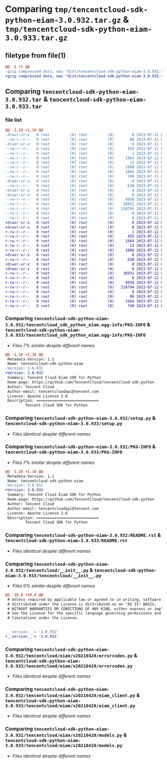 # Comparing `tmp/tencentcloud-sdk-python-eiam-3.0.932.tar.gz` & `tmp/tencentcloud-sdk-python-eiam-3.0.933.tar.gz`

## filetype from file(1)

```diff
@@ -1 +1 @@
-gzip compressed data, was "dist/tencentcloud-sdk-python-eiam-3.0.932.tar", last modified: Tue Jul 11 00:43:03 2023, max compression
+gzip compressed data, was "dist/tencentcloud-sdk-python-eiam-3.0.933.tar", last modified: Wed Jul 12 00:29:25 2023, max compression
```

## Comparing `tencentcloud-sdk-python-eiam-3.0.932.tar` & `tencentcloud-sdk-python-eiam-3.0.933.tar`

### file list

```diff
@@ -1,19 +1,19 @@
-drwxr-xr-x   0 root         (0) root         (0)        0 2023-07-11 00:43:03.000000 tencentcloud-sdk-python-eiam-3.0.932/
--rw-r--r--   0 root         (0) root         (0)       88 2023-07-11 00:43:03.000000 tencentcloud-sdk-python-eiam-3.0.932/setup.cfg
-drwxr-xr-x   0 root         (0) root         (0)        0 2023-07-11 00:43:03.000000 tencentcloud-sdk-python-eiam-3.0.932/tencentcloud_sdk_python_eiam.egg-info/
--rw-r--r--   0 root         (0) root         (0)      455 2023-07-11 00:43:03.000000 tencentcloud-sdk-python-eiam-3.0.932/tencentcloud_sdk_python_eiam.egg-info/SOURCES.txt
--rw-r--r--   0 root         (0) root         (0)        1 2023-07-11 00:43:03.000000 tencentcloud-sdk-python-eiam-3.0.932/tencentcloud_sdk_python_eiam.egg-info/dependency_links.txt
--rw-r--r--   0 root         (0) root         (0)     1664 2023-07-11 00:43:03.000000 tencentcloud-sdk-python-eiam-3.0.932/tencentcloud_sdk_python_eiam.egg-info/PKG-INFO
--rw-r--r--   0 root         (0) root         (0)       13 2023-07-11 00:43:03.000000 tencentcloud-sdk-python-eiam-3.0.932/tencentcloud_sdk_python_eiam.egg-info/top_level.txt
--rw-r--r--   0 root         (0) root         (0)     1008 2023-07-11 00:43:03.000000 tencentcloud-sdk-python-eiam-3.0.932/setup.py
--rw-r--r--   0 root         (0) root         (0)     1664 2023-07-11 00:43:03.000000 tencentcloud-sdk-python-eiam-3.0.932/PKG-INFO
--rw-r--r--   0 root         (0) root         (0)      740 2023-07-11 00:43:03.000000 tencentcloud-sdk-python-eiam-3.0.932/README.rst
-drwxr-xr-x   0 root         (0) root         (0)        0 2023-07-11 00:43:03.000000 tencentcloud-sdk-python-eiam-3.0.932/tencentcloud/
--rw-r--r--   0 root         (0) root         (0)      630 2023-07-11 00:43:03.000000 tencentcloud-sdk-python-eiam-3.0.932/tencentcloud/__init__.py
-drwxr-xr-x   0 root         (0) root         (0)        0 2023-07-11 00:43:03.000000 tencentcloud-sdk-python-eiam-3.0.932/tencentcloud/eiam/
-drwxr-xr-x   0 root         (0) root         (0)        0 2023-07-11 00:43:03.000000 tencentcloud-sdk-python-eiam-3.0.932/tencentcloud/eiam/v20210420/
--rw-r--r--   0 root         (0) root         (0)     9938 2023-07-11 00:43:03.000000 tencentcloud-sdk-python-eiam-3.0.932/tencentcloud/eiam/v20210420/errorcodes.py
--rw-r--r--   0 root         (0) root         (0)    38932 2023-07-11 00:43:03.000000 tencentcloud-sdk-python-eiam-3.0.932/tencentcloud/eiam/v20210420/eiam_client.py
--rw-r--r--   0 root         (0) root         (0)   218794 2023-07-11 00:43:03.000000 tencentcloud-sdk-python-eiam-3.0.932/tencentcloud/eiam/v20210420/models.py
--rw-r--r--   0 root         (0) root         (0)        0 2023-07-11 00:43:03.000000 tencentcloud-sdk-python-eiam-3.0.932/tencentcloud/eiam/v20210420/__init__.py
--rw-r--r--   0 root         (0) root         (0)        0 2023-07-11 00:43:03.000000 tencentcloud-sdk-python-eiam-3.0.932/tencentcloud/eiam/__init__.py
+drwxr-xr-x   0 root         (0) root         (0)        0 2023-07-12 00:29:25.000000 tencentcloud-sdk-python-eiam-3.0.933/
+drwxr-xr-x   0 root         (0) root         (0)        0 2023-07-12 00:29:25.000000 tencentcloud-sdk-python-eiam-3.0.933/tencentcloud_sdk_python_eiam.egg-info/
+-rw-r--r--   0 root         (0) root         (0)        1 2023-07-12 00:29:25.000000 tencentcloud-sdk-python-eiam-3.0.933/tencentcloud_sdk_python_eiam.egg-info/dependency_links.txt
+-rw-r--r--   0 root         (0) root         (0)      455 2023-07-12 00:29:25.000000 tencentcloud-sdk-python-eiam-3.0.933/tencentcloud_sdk_python_eiam.egg-info/SOURCES.txt
+-rw-r--r--   0 root         (0) root         (0)     1664 2023-07-12 00:29:25.000000 tencentcloud-sdk-python-eiam-3.0.933/tencentcloud_sdk_python_eiam.egg-info/PKG-INFO
+-rw-r--r--   0 root         (0) root         (0)       13 2023-07-12 00:29:25.000000 tencentcloud-sdk-python-eiam-3.0.933/tencentcloud_sdk_python_eiam.egg-info/top_level.txt
+-rw-r--r--   0 root         (0) root         (0)     1008 2023-07-12 00:29:24.000000 tencentcloud-sdk-python-eiam-3.0.933/setup.py
+drwxr-xr-x   0 root         (0) root         (0)        0 2023-07-12 00:29:25.000000 tencentcloud-sdk-python-eiam-3.0.933/tencentcloud/
+-rw-r--r--   0 root         (0) root         (0)      630 2023-07-12 00:29:24.000000 tencentcloud-sdk-python-eiam-3.0.933/tencentcloud/__init__.py
+drwxr-xr-x   0 root         (0) root         (0)        0 2023-07-12 00:29:25.000000 tencentcloud-sdk-python-eiam-3.0.933/tencentcloud/eiam/
+drwxr-xr-x   0 root         (0) root         (0)        0 2023-07-12 00:29:25.000000 tencentcloud-sdk-python-eiam-3.0.933/tencentcloud/eiam/v20210420/
+-rw-r--r--   0 root         (0) root         (0)    38932 2023-07-12 00:29:24.000000 tencentcloud-sdk-python-eiam-3.0.933/tencentcloud/eiam/v20210420/eiam_client.py
+-rw-r--r--   0 root         (0) root         (0)        0 2023-07-12 00:29:24.000000 tencentcloud-sdk-python-eiam-3.0.933/tencentcloud/eiam/v20210420/__init__.py
+-rw-r--r--   0 root         (0) root         (0)     9938 2023-07-12 00:29:24.000000 tencentcloud-sdk-python-eiam-3.0.933/tencentcloud/eiam/v20210420/errorcodes.py
+-rw-r--r--   0 root         (0) root         (0)   218794 2023-07-12 00:29:24.000000 tencentcloud-sdk-python-eiam-3.0.933/tencentcloud/eiam/v20210420/models.py
+-rw-r--r--   0 root         (0) root         (0)        0 2023-07-12 00:29:24.000000 tencentcloud-sdk-python-eiam-3.0.933/tencentcloud/eiam/__init__.py
+-rw-r--r--   0 root         (0) root         (0)       88 2023-07-12 00:29:25.000000 tencentcloud-sdk-python-eiam-3.0.933/setup.cfg
+-rw-r--r--   0 root         (0) root         (0)     1664 2023-07-12 00:29:25.000000 tencentcloud-sdk-python-eiam-3.0.933/PKG-INFO
+-rw-r--r--   0 root         (0) root         (0)      740 2023-07-12 00:29:24.000000 tencentcloud-sdk-python-eiam-3.0.933/README.rst
```

### Comparing `tencentcloud-sdk-python-eiam-3.0.932/tencentcloud_sdk_python_eiam.egg-info/PKG-INFO` & `tencentcloud-sdk-python-eiam-3.0.933/tencentcloud_sdk_python_eiam.egg-info/PKG-INFO`

 * *Files 7% similar despite different names*

```diff
@@ -1,10 +1,10 @@
 Metadata-Version: 1.1
 Name: tencentcloud-sdk-python-eiam
-Version: 3.0.932
+Version: 3.0.933
 Summary: Tencent Cloud Eiam SDK for Python
 Home-page: https://github.com/TencentCloud/tencentcloud-sdk-python
 Author: Tencent Cloud
 Author-email: tencentcloudapi@tencent.com
 License: Apache License 2.0
 Description: ============================
         Tencent Cloud SDK for Python
```

### Comparing `tencentcloud-sdk-python-eiam-3.0.932/setup.py` & `tencentcloud-sdk-python-eiam-3.0.933/setup.py`

 * *Files identical despite different names*

### Comparing `tencentcloud-sdk-python-eiam-3.0.932/PKG-INFO` & `tencentcloud-sdk-python-eiam-3.0.933/PKG-INFO`

 * *Files 7% similar despite different names*

```diff
@@ -1,10 +1,10 @@
 Metadata-Version: 1.1
 Name: tencentcloud-sdk-python-eiam
-Version: 3.0.932
+Version: 3.0.933
 Summary: Tencent Cloud Eiam SDK for Python
 Home-page: https://github.com/TencentCloud/tencentcloud-sdk-python
 Author: Tencent Cloud
 Author-email: tencentcloudapi@tencent.com
 License: Apache License 2.0
 Description: ============================
         Tencent Cloud SDK for Python
```

### Comparing `tencentcloud-sdk-python-eiam-3.0.932/README.rst` & `tencentcloud-sdk-python-eiam-3.0.933/README.rst`

 * *Files identical despite different names*

### Comparing `tencentcloud-sdk-python-eiam-3.0.932/tencentcloud/__init__.py` & `tencentcloud-sdk-python-eiam-3.0.933/tencentcloud/__init__.py`

 * *Files 0% similar despite different names*

```diff
@@ -10,8 +10,8 @@
 # Unless required by applicable law or agreed to in writing, software
 # distributed under the License is distributed on an "AS IS" BASIS,
 # WITHOUT WARRANTIES OR CONDITIONS OF ANY KIND, either express or implied.
 # See the License for the specific language governing permissions and
 # limitations under the License.
 
 
-__version__ = '3.0.932'
+__version__ = '3.0.933'
```

### Comparing `tencentcloud-sdk-python-eiam-3.0.932/tencentcloud/eiam/v20210420/errorcodes.py` & `tencentcloud-sdk-python-eiam-3.0.933/tencentcloud/eiam/v20210420/errorcodes.py`

 * *Files identical despite different names*

### Comparing `tencentcloud-sdk-python-eiam-3.0.932/tencentcloud/eiam/v20210420/eiam_client.py` & `tencentcloud-sdk-python-eiam-3.0.933/tencentcloud/eiam/v20210420/eiam_client.py`

 * *Files identical despite different names*

### Comparing `tencentcloud-sdk-python-eiam-3.0.932/tencentcloud/eiam/v20210420/models.py` & `tencentcloud-sdk-python-eiam-3.0.933/tencentcloud/eiam/v20210420/models.py`

 * *Files identical despite different names*

